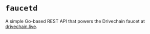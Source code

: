 # `faucetd`

A simple Go-based REST API that powers the Drivechain faucet at
[drivechain.live](https://drivechain.live).
